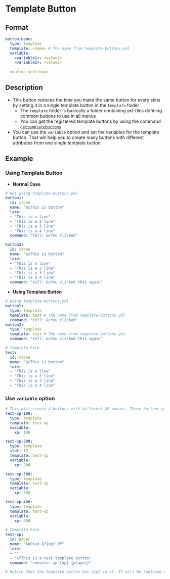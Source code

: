 # Template Button

## Format
```yaml
button-name:
  type: template
  template: <name> # The name from template-buttons.yml
  variable:
    <variable1>: <value1>
    <variable2>: <value2>
    ...
  <button-settings>
```

## Description
* This button reduces the time you make the same button for every slots by setting it in a single template button in the `template` folder
  * The `template` folder is basically a folder containing `yml` files defining common buttons to use in all menus
  * You can get the registered template buttons by using the command [`gettemplatebuttons`](../Command-%26-Permission.md)
* You can use the `variable` option and set the variables for the template button. That will help you to create many buttons with different attributes from one single template button.

## Example

### Using Template Button

* **Normal Case**
```yaml
# Not using template-buttons.yml
button1:
  id: stone
  name: "&cThis is button"
  lore:
  - "This is a line"
  - "This is a 2 line"
  - "This is a 3 line"
  - "This is a 4 line"
  command: "tell: &cYou clicked"

button2:
  id: stone
  name: "&cThis is button"
  lore:
  - "This is a line"
  - "This is a 2 line"
  - "This is a 3 line"
  - "This is a 4 line"
  command: "tell: &cYou clicked this again"
```

* **Using Template Button**
```yaml
# Using template-buttons.yml
button1:
  type: template
  template: test # The name from template-buttons.yml
  command: "tell: &cYou clicked"
button2:
  type: template
  template: test # The name from template-buttons.yml
  command: "tell: &cYou clicked this again"

# Template File
test:
  id: stone
  name: "&cThis is button"
  lore:
  - "This is a line"
  - "This is a 2 line"
  - "This is a 3 line"
  - "This is a 4 line"
```

### Use `variable` option
```yaml
# This will create 4 buttons with different XP amount. These buttons give XP to the player
test-xp-100:
  type: template
  template: test-xp
  variable:
    xp: 100

test-xp-200:
  type: template
  slot: 12
  template: test-xp
  variable:
    xp: 200

test-xp-300:
  type: template
  template: test-xp
  variable:
    xp: 300

test-xp-400:
  type: template
  template: test-xp
  variable:
    xp: 400

# Template File
test-xp:
  id: paper
  name: "&eGive &f{xp} XP"
  lore:
  - ""
  - "&fThis is a test template button"
  command: "console: xp {xp} {player}"

# Notice that the template button has {xp} in it. It will be replaced with the value from the variables of the button using this template button
```
